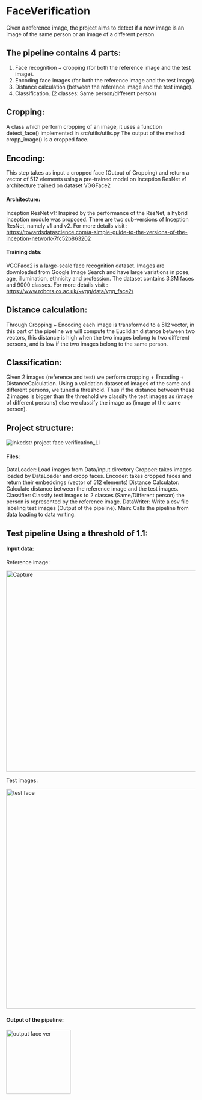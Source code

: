 # FaceVerification
Given a reference image, the project aims to detect if a new image is an image of the same person or an image of a different person.

## The pipeline contains 4 parts:
1.	Face recognition + cropping (for both the reference image and the test image).
2.	Encoding face images (for both the reference image and the test image).
3.	Distance calculation (between the reference image and the test image).
4.	Classification. (2 classes: Same person/different person)

## Cropping:
A class which perform cropping of an image, it uses a function detect_face() implemented in src/utils/utils.py
The output of the method cropp_image() is a cropped face.

## Encoding:
This step takes as input a cropped face (Output of Cropping) and return a vector of 512 elements using a pre-trained model on Inception ResNet v1 architecture trained on dataset VGGFace2
#### Architecture:
Inception ResNet v1:
Inspired by the performance of the ResNet, a hybrid inception module was proposed. There are two sub-versions of Inception ResNet, namely v1 and v2.
For more details visit : https://towardsdatascience.com/a-simple-guide-to-the-versions-of-the-inception-network-7fc52b863202
#### Training data:
VGGFace2 is a large-scale face recognition dataset. Images are downloaded from Google Image Search and have large variations in pose, age, illumination, ethnicity and profession.
The dataset contains 3.3M faces and 9000 classes.
For more details visit : https://www.robots.ox.ac.uk/~vgg/data/vgg_face2/

## Distance calculation:
Through Cropping + Encoding each image is transformed to a 512 vector, in this part of the pipeline we will compute the Euclidian distance between two vectors, this distance is high when the two images belong to two different persons, and is low if the two images belong to the same person.

## Classification:
Given 2 images (reference and test) we perform cropping + Encoding + DistanceCalculation.
Using a validation dataset of images of the same and different persons, we tuned a threshold. Thus if the distance between these 2 images is bigger than the threshold we classify the test images as (image of different persons) else we classify the image as (image of the same person).

## Project structure:

![Inkedstr project face verification_LI](https://user-images.githubusercontent.com/55580735/80012277-982c9c80-84bc-11ea-90d3-60af699a4418.jpg)

#### Files:
DataLoader: Load images from Data/input directory
Cropper: takes images loaded by DataLoader and cropp faces.
Encoder: takes cropped faces and return their embeddings (vector of 512 elements)
Distance Calculator: Calculate distance between the reference image and the test images.
Classifier: Classify test images to 2 classes (Same/Different person) the person is represented by the reference image.
DataWriter: Write a csv file labeling test images (Output of the pipeline).
Main: Calls the pipeline from data loading to data writing.

## Test pipeline Using a threshold of 1.1:
#### Input data:
Reference image:

<img width="535" alt="Capture" src="https://user-images.githubusercontent.com/55580735/80013047-c8c10600-84bd-11ea-9cc2-f82214872d3c.PNG">

Test images:

<img width="585" alt="test face" src="https://user-images.githubusercontent.com/55580735/80012483-eb065400-84bc-11ea-95e1-26993abeb605.png">

#### Output of the pipeline:

<img width="171" alt="output face ver" src="https://user-images.githubusercontent.com/55580735/80012501-efcb0800-84bc-11ea-9d81-022e086b369b.png">
